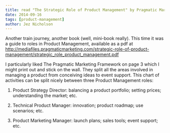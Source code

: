 ```yaml
---
title: read "The Strategic Role of Product Management" by Pragmatic Marketing
date: 2014-09-16
tags: [product-management]
author: Jez Nicholson
---
```

​​​​Another train journey, another book (well, mini-book really). This time it was a guide to roles in Product Management​, available as a pdf at http://mediafiles.pragmaticmarketing.com/strategic-role-of-product-management/strategic_role_product_management.pdf​

I particularly liked The Pragmatic Marketing Framework on page 3 which I might print out and stick on the wall. They split all the areas involved in managing a product from conceiving ideas to event support. This chart of activities can be split nicely between three Product Management roles:

1. Product Strategy Director: balancing a product portfolio; setting prices; understanding the market​; etc.

2. Technical Product Manager: innovation; product roadmap; use scenarios; etc.

3. Product Marketing Manager: launch plans; sales tools; event support; etc.